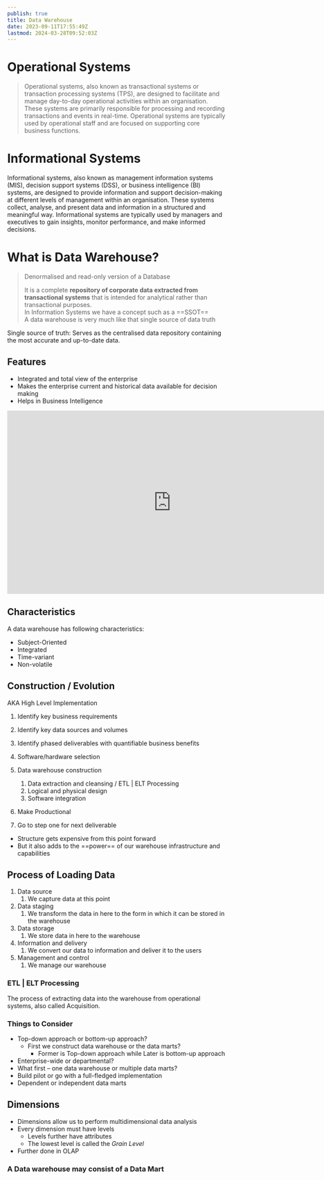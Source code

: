 ```yaml
---
publish: true
title: Data Warehouse
date: 2023-09-11T17:55:49Z
lastmod: 2024-03-28T09:52:03Z
---
```


# Operational Systems

> Operational systems, also known as transactional systems or transaction processing systems (TPS), are designed to facilitate and manage day-to-day operational activities within an organisation. These systems are primarily responsible for processing and recording transactions and events in real-time. Operational systems are typically used by operational staff and are focused on supporting core business functions.

# Informational Systems

Informational systems, also known as management information systems (MIS), decision support systems (DSS), or business intelligence (BI) systems, are designed to provide information and support decision-making at different levels of management within an organisation. These systems collect, analyse, and present data and information in a structured and meaningful way. Informational systems are typically used by managers and executives to gain insights, monitor performance, and make informed decisions.

# What is Data Warehouse?

> Denormalised and read-only version of a Database
> 
> It is a complete **repository of corporate data extracted from transactional systems** that is intended for analytical rather than transactional purposes.  
> In Information Systems we have a concept such as a ==SSOT==  
> A data warehouse is very much like that single source of data truth

Single source of truth: Serves as the centralised data repository containing the most accurate and up-to-date data.

## Features

* Integrated and total view of the enterprise
* Makes the enterprise current and historical data available for decision making
* Helps in Business Intelligence

<iframe sandbox="allow-forms allow-presentation allow-same-origin allow-scripts allow-modals" src="https://www.youtube.com/embed/AHR_7jFCMeY?feature=oembed" data-src="" border="0" frameborder="no" framespacing="0" allowfullscreen="true" style="width: 756px; height: 423px;"></iframe>

## Characteristics

A data warehouse has following characteristics:

- Subject-Oriented
- Integrated
- Time-variant
- Non-volatile

## Construction / Evolution

AKA High Level Implementation

1. Identify key business requirements
2. Identify key data sources and volumes
3. Identify phased deliverables with quantifiable business benefits
4. Software/hardware selection
5. Data warehouse construction

    1. Data extraction and cleansing / ETL | ELT Processing
    2. Logical and physical design
    3. Software integration
6. Make Productional
7. Go to step one for next deliverable

- Structure gets expensive from this point forward
- But it also adds to the ==power== of our warehouse infrastructure and capabilities

## Process of Loading Data

1. Data source
   1. We capture data at this point
2. Data staging
   1. We transform the data in here to the form in which it can be stored in the warehouse
3. Data storage
   1. We store data in here to the warehouse
4. Information and delivery
   1. We convert our data to information and deliver it to the users
5. Management and control
   1. We manage our warehouse

### ETL | ELT Processing

The process of extracting data into the warehouse from operational systems, also called Acquisition.

### Things to Consider

- Top-down approach or bottom-up approach?
  - First we construct data warehouse or the data marts?
    - Former is Top-down approach while Later is bottom-up approach
- Enterprise-wide or departmental?
- What first – one data warehouse or multiple data marts?
- Build pilot or go with a full-fledged implementation
- Dependent or independent data marts

## Dimensions

- Dimensions allow us to perform multidimensional data analysis
- Every dimension must have levels
  - Levels further have attributes
  - The lowest level is called the *Grain Level*
- Further done in OLAP

### A Data warehouse may consist of a Data Mart
